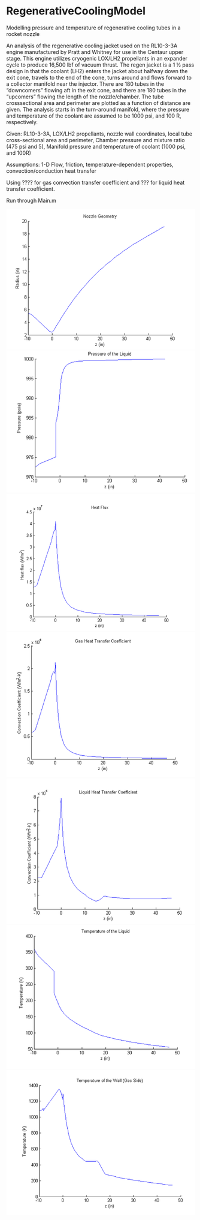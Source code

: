 # RegenerativeCoolingModel
Modelling pressure and temperature of regenerative cooling tubes in a rocket nozzle

 An analysis of the regenerative cooling jacket used on the RL10-3-3A engine manufactured by Pratt and Whitney for use in the Centaur upper stage.  This engine utilizes cryogenic LOX/LH2 propellants in an expander cycle to produce 16,500 lbf of vacuum thrust.  The regen jacket is a 1 ½ pass design in that the coolant (LH2) enters the jacket about halfway down the exit cone, travels to the end of the cone, turns around and flows forward to a collector manifold near the injector.  There are 180 tubes in the “downcomers” flowing aft in the exit cone, and there are 180 tubes in the “upcomers” flowing the length of the nozzle/chamber.  The tube crosssectional area and perimeter are plotted as a function of distance are given.  The analysis starts in the turn-around manifold, where the pressure and temperature of the coolant are assumed to be 1000 psi, and 100 R, respectively.

Given:  RL10-3-3A, LOX/LH2 propellants,  nozzle wall coordinates, local tube cross-sectional area and perimeter, Chamber pressure and mixture ratio (475 psi and 5), Manifold pressure and temperature of coolant (1000 psi, and 100R)

Assumptions: 1-D Flow, friction, temperature-dependent properties, convection/conduction heat transfer

Using ???? for gas convection transfer coefficient and ??? for liquid heat transfer coefficient.

Run through Main.m

![Picture1](Pictures/Capture1.PNG)
![Picture2](Pictures/Capture2.PNG)
![Picture3](Pictures/Capture3.PNG)
![Picture4](Pictures/Capture4.PNG)
![Picture5](Pictures/Capture5.PNG)
![Picture6](Pictures/Capture6.PNG)
![Picture7](Pictures/Capture7.PNG)